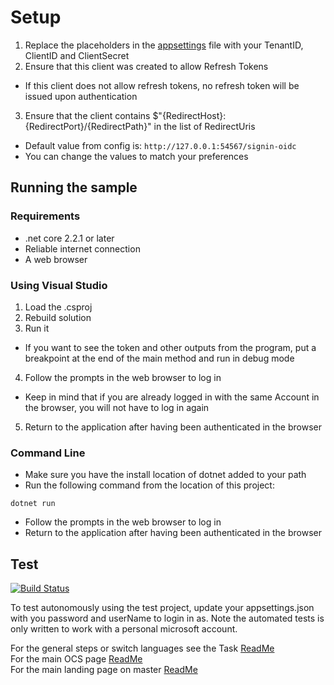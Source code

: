 # Setup

1. Replace the placeholders in the [appsettings](./appsettings.json) file with your TenantID, ClientID and ClientSecret
2. Ensure that this client was created to allow Refresh Tokens
  - If this client does not allow refresh tokens, no refresh token will be issued upon authentication
3. Ensure that the client contains $"{RedirectHost}:{RedirectPort}/{RedirectPath}" in the list of RedirectUris
  - Default value from config is: `http://127.0.0.1:54567/signin-oidc`
  - You can change the values to match your preferences

## Running the sample

### Requirements

- .net core 2.2.1 or later
- Reliable internet connection
- A web browser

### Using Visual Studio

1. Load the .csproj
2. Rebuild solution
3. Run it
  - If you want to see the token and other outputs from the program, put a breakpoint at the end of the main method and run in debug mode
4. Follow the prompts in the web browser to log in
  - Keep in mind that if you are already logged in with the same Account in the browser, you will not have to log in again
5. Return to the application after having been authenticated in the browser

### Command Line

- Make sure you have the install location of dotnet added to your path
- Run the following command from the location of this project:

```shell
dotnet run
```

- Follow the prompts in the web browser to log in
- Return to the application after having been authenticated in the browser


## Test

[![Build Status](https://osisoft.visualstudio.com/Engineering%20Incubation/_apis/build/status/OSIsoft_OCS_Samples-CI?branchName=master&jobName=Auth_Hybrid_DotNet)](https://osisoft.visualstudio.com/Engineering%20Incubation/_build/latest?definitionId=4334&branchName=master)

To  test autonomously using the test project, update your appsettings.json with you password and userName to login in as.   Note the automated tests is only written to work with a personal microsoft account.




For the general steps or switch languages see the Task  [ReadMe](../../../)<br />
For the main OCS page [ReadMe](../../../../../)<br />
For the main landing page on master [ReadMe](https://github.com/osisoft/OSI-Samples)